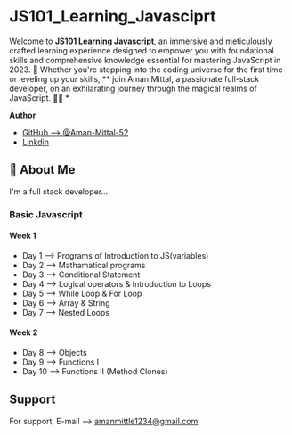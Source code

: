 # JS101_Learning_Javasciprt

Welcome to **JS101 Learning Javascript**, an immersive and meticulously crafted learning experience designed to empower you with foundational skills and comprehensive knowledge essential for mastering JavaScript in 2023. 🌟 Whether you're stepping into the coding universe for the first time or leveling up your skills, 
** join Aman Mittal, a passionate full-stack developer, on an exhilarating journey through the magical realms of JavaScript. 🚀✨ * 

**Author**

- [GitHub --> @Aman-Mittal-52](https://www.github.com/Aman-Mittal-52)
- [Linkdin](https://www.linkedin.com/in/aman-mittal-22833b288/)

## 🚀 About Me
I'm a full stack developer...

### Basic Javascript
#### Week 1 
  - Day 1 -->  Programs of Introduction to JS(variables)
  - Day 2 -->  Mathamatical programs
  - Day 3 -->  Conditional Statement
  - Day 4 -->  Logical operators & Introduction to Loops
  - Day 5 -->  While Loop & For Loop
  - Day 6 -->  Array & String
  - Day 7 -->  Nested Loops

#### Week 2
  - Day 8 --> Objects
  - Day 9 --> Functions I
  - Day 10 --> Functions II (Method Clones)
  
## Support

For support, E-mail --> amanmittle1234@gmail.com
